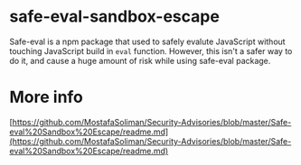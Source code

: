 # safe-eval-sandbox-escape
Safe-eval is a npm package that used to safely evalute JavaScript without touching JavaScript build in `eval` function. However, this isn't a safer way to do it, and cause a huge amount of risk while using safe-eval package.

# More info
[https://github.com/MostafaSoliman/Security-Advisories/blob/master/Safe-eval%20Sandbox%20Escape/readme.md](https://github.com/MostafaSoliman/Security-Advisories/blob/master/Safe-eval%20Sandbox%20Escape/readme.md)

